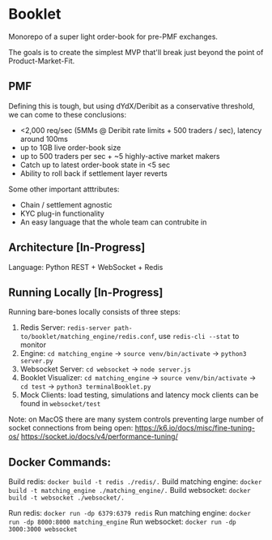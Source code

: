 # Booklet
Monorepo of a super light order-book for pre-PMF exchanges.

The goals is to create the simplest MVP that'll break just beyond the point of Product-Market-Fit.

## PMF

Defining this is tough, but using dYdX/Deribit as a conservative threshold, we can come to these conclusions:
- <2,000 req/sec (5MMs @ Deribit rate limits + 500 traders / sec), latency around 100ms 
- up to 1GB live order-book size
- up to 500 traders per sec + ~5 highly-active market makers 
- Catch up to latest order-book state in <5 sec
- Ability to roll back if settlement layer reverts

Some other important atttributes:
- Chain / settlement agnostic
- KYC plug-in functionality
- An easy language that the whole team can contrubite in

## Architecture [In-Progress]

Language: Python
REST + WebSocket + Redis

## Running Locally [In-Progress]
Running bare-bones locally consists of three steps:
1) Redis Server: `redis-server path-to/booklet/matching_engine/redis.conf`, use `redis-cli --stat` to monitor
2) Engine: `cd matching_engine` -> `source venv/bin/activate` -> `python3 server.py`
3) Websocket Server: `cd websocket` -> `node server.js`
4) Booklet Visualizer: `cd matching_engine` -> `source venv/bin/activate` -> `cd test` -> `python3 terminalBooklet.py`
5) Mock Clients: load testing, simulations and latency mock clients can be found in `websocket/test`

Note: on MacOS there are many system controls preventing large number of socket connections from being open:
https://k6.io/docs/misc/fine-tuning-os/
https://socket.io/docs/v4/performance-tuning/


## Docker Commands:

Build redis:  `docker build -t redis ./redis/.`
Build matching engine:  `docker build -t matching_engine ./matching_engine/.`
Build websocket:  `docker build -t websocket ./websocket/.`

Run redis: `docker run -dp 6379:6379 redis`
Run matching engine: `docker run -dp 8000:8000 matching_engine`
Run websocket: `docker run -dp 3000:3000 websocket`